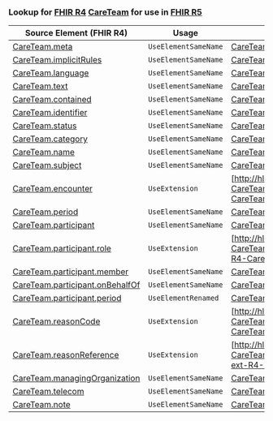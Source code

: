 ### Lookup for [FHIR R4](https://hl7.org/fhir/R4/) [CareTeam](https://hl7.org/fhir/R4/CareTeam.html) for use in [FHIR R5](https://hl7.org/fhir/R5/)

| Source Element (FHIR R4) | Usage | Target |
| -------------- | ----- | ------ |
| [CareTeam.meta](https://hl7.org/fhir/R4/CareTeam.html#resource) | `UseElementSameName` | [CareTeam.meta](https://hl7.org/fhir/R5/CareTeam.html#resource) |
| [CareTeam.implicitRules](https://hl7.org/fhir/R4/CareTeam.html#resource) | `UseElementSameName` | [CareTeam.implicitRules](https://hl7.org/fhir/R5/CareTeam.html#resource) |
| [CareTeam.language](https://hl7.org/fhir/R4/CareTeam.html#resource) | `UseElementSameName` | [CareTeam.language](https://hl7.org/fhir/R5/CareTeam.html#resource) |
| [CareTeam.text](https://hl7.org/fhir/R4/CareTeam.html#resource) | `UseElementSameName` | [CareTeam.text](https://hl7.org/fhir/R5/CareTeam.html#resource) |
| [CareTeam.contained](https://hl7.org/fhir/R4/CareTeam.html#resource) | `UseElementSameName` | [CareTeam.contained](https://hl7.org/fhir/R5/CareTeam.html#resource) |
| [CareTeam.identifier](https://hl7.org/fhir/R4/CareTeam.html#resource) | `UseElementSameName` | [CareTeam.identifier](https://hl7.org/fhir/R5/CareTeam.html#resource) |
| [CareTeam.status](https://hl7.org/fhir/R4/CareTeam.html#resource) | `UseElementSameName` | [CareTeam.status](https://hl7.org/fhir/R5/CareTeam.html#resource) |
| [CareTeam.category](https://hl7.org/fhir/R4/CareTeam.html#resource) | `UseElementSameName` | [CareTeam.category](https://hl7.org/fhir/R5/CareTeam.html#resource) |
| [CareTeam.name](https://hl7.org/fhir/R4/CareTeam.html#resource) | `UseElementSameName` | [CareTeam.name](https://hl7.org/fhir/R5/CareTeam.html#resource) |
| [CareTeam.subject](https://hl7.org/fhir/R4/CareTeam.html#resource) | `UseElementSameName` | [CareTeam.subject](https://hl7.org/fhir/R5/CareTeam.html#resource) |
| [CareTeam.encounter](https://hl7.org/fhir/R4/CareTeam.html#resource) | `UseExtension` | [http://hl7.org/fhir/4.0/StructureDefinition/extension-CareTeam.encounter](StructureDefinition-ext-R4-CareTeam.encounter.html) |
| [CareTeam.period](https://hl7.org/fhir/R4/CareTeam.html#resource) | `UseElementSameName` | [CareTeam.period](https://hl7.org/fhir/R5/CareTeam.html#resource) |
| [CareTeam.participant](https://hl7.org/fhir/R4/CareTeam.html#resource) | `UseElementSameName` | [CareTeam.participant](https://hl7.org/fhir/R5/CareTeam.html#resource) |
| [CareTeam.participant.role](https://hl7.org/fhir/R4/CareTeam.html#resource) | `UseExtension` | [http://hl7.org/fhir/4.0/StructureDefinition/extension-CareTeam.participant.role](StructureDefinition-ext-R4-CareTeam.pa.role.html) |
| [CareTeam.participant.member](https://hl7.org/fhir/R4/CareTeam.html#resource) | `UseElementSameName` | [CareTeam.participant.member](https://hl7.org/fhir/R5/CareTeam.html#resource) |
| [CareTeam.participant.onBehalfOf](https://hl7.org/fhir/R4/CareTeam.html#resource) | `UseElementSameName` | [CareTeam.participant.onBehalfOf](https://hl7.org/fhir/R5/CareTeam.html#resource) |
| [CareTeam.participant.period](https://hl7.org/fhir/R4/CareTeam.html#resource) | `UseElementRenamed` | [CareTeam.participant.coverage[x]](https://hl7.org/fhir/R5/CareTeam.html#resource) |
| [CareTeam.reasonCode](https://hl7.org/fhir/R4/CareTeam.html#resource) | `UseExtension` | [http://hl7.org/fhir/4.0/StructureDefinition/extension-CareTeam.reasonCode](StructureDefinition-ext-R4-CareTeam.reasonCode.html) |
| [CareTeam.reasonReference](https://hl7.org/fhir/R4/CareTeam.html#resource) | `UseExtension` | [http://hl7.org/fhir/4.0/StructureDefinition/extension-CareTeam.reasonReference](StructureDefinition-ext-R4-CareTeam.reasonReference.html) |
| [CareTeam.managingOrganization](https://hl7.org/fhir/R4/CareTeam.html#resource) | `UseElementSameName` | [CareTeam.managingOrganization](https://hl7.org/fhir/R5/CareTeam.html#resource) |
| [CareTeam.telecom](https://hl7.org/fhir/R4/CareTeam.html#resource) | `UseElementSameName` | [CareTeam.telecom](https://hl7.org/fhir/R5/CareTeam.html#resource) |
| [CareTeam.note](https://hl7.org/fhir/R4/CareTeam.html#resource) | `UseElementSameName` | [CareTeam.note](https://hl7.org/fhir/R5/CareTeam.html#resource) |
